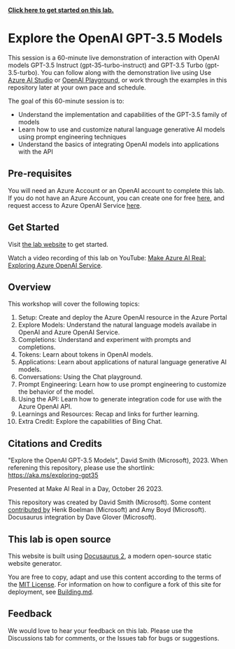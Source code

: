 **[Click here to get started on this lab.](https://revodavid.github.io/openai-prompt-engineering-lab/)**

# Explore the OpenAI GPT-3.5 Models

This session is a 60-minute live demonstration of interaction with OpenAI models GPT-3.5 Instruct (gpt-35-turbo-instruct) and GPT-3.5 Turbo (gpt-3.5-turbo). You can follow along with the demonstration live using Use [Azure AI Studio](https://oai.azure.com/portal) or [OpenAI Playground](https://platform.openai.com/playground), or work through the examples in this repository later at your own pace and schedule.

The goal of this 60-minute session is to:
  * Understand the implementation and capabilities of the GPT-3.5 family of models
  * Learn how to use and customize natural language generative AI models using prompt engineering techniques
  * Understand the basics of integrating OpenAI models into applications with the API

## Pre-requisites

You will need an Azure Account or an OpenAI account to complete this lab. If you do not have an Azure Account, you can create one for free [here](https://azure.microsoft.com/en-us/free/), and request access to Azure OpenAI Service [here](https://aka.ms/oai/access).

## Get Started

Visit [the lab website](https://revodavid.github.io/openai-prompt-engineering-lab/) to get started.

Watch a video recording of this lab on YouTube: [Make Azure AI Real: Exploring Azure OpenAI Service](https://www.youtube.com/watch?v=9auAlK1l39Q).

## Overview

This workshop will cover the following topics:

1. Setup: Create and deploy the Azure OpenAI resource in the Azure Portal
1. Explore Models: Understand the natural language models availabe in OpenAI and Azure OpenAI Service.
1. Completions: Understand and experiment with prompts and completions.
1. Tokens: Learn about tokens in OpenAI models.
1. Applications: Learn about applications of natural language generative AI models.
1. Conversations: Using the Chat playground.
1. Prompt Engineering: Learn how to use prompt engineering to customize the behavior of the model.
1. Using the API: Learn how to generate integration code for use with the Azure OpenAI API.
1. Learnings and Resources: Recap and links for further learning.
1. Extra Credit: Explore the capabilities of Bing Chat.

## Citations and Credits

"Explore the OpenAI GPT-3.5 Models", David Smith (Microsoft), 2023. 
When referening this repository, please use the shortlink: https://aka.ms/exploring-gpt35

Presented at Make AI Real in a Day, October 26 2023. 

This repository was created by David Smith (Microsoft). Some content [contributed by](https://github.com/hnky/AzureOpenAIService-Workshop) Henk Boelman (Microsoft) and Amy Boyd (Microsoft). Docusaurus integration by Dave Glover (Microsoft).

## This lab is open source

This website is built using [Docusaurus 2](https://docusaurus.io/), a modern open-source static website generator.

You are free to copy, adapt and use this content according to the terms of the [MIT License](LICENSE). For information on how to configure a fork of this site for deployment, see [Building.md](Building.md).

## Feedback

We would love to hear your feedback on this lab. Please use the Discussions tab for comments, or the Issues tab for bugs or suggestions.


